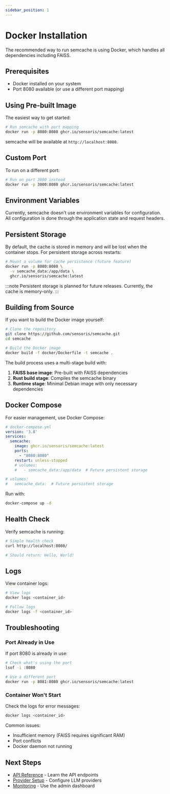 ```yaml
---
sidebar_position: 1
---
```


# Docker Installation

The recommended way to run semcache is using Docker, which handles all dependencies including FAISS.

## Prerequisites

- Docker installed on your system
- Port 8080 available (or use a different port mapping)

## Using Pre-built Image

The easiest way to get started:

```bash
# Run semcache with port mapping
docker run -p 8080:8080 ghcr.io/sensoris/semcache:latest
```

semcache will be available at `http://localhost:8080`.

## Custom Port

To run on a different port:

```bash
# Run on port 3000 instead
docker run -p 3000:8080 ghcr.io/sensoris/semcache:latest
```

## Environment Variables

Currently, semcache doesn't use environment variables for configuration. All configuration is done through the application state and request headers.

## Persistent Storage

By default, the cache is stored in memory and will be lost when the container stops. For persistent storage across restarts:

```bash
# Mount a volume for cache persistence (future feature)
docker run -p 8080:8080 \
  -v semcache_data:/app/data \
  ghcr.io/sensoris/semcache:latest
```

:::note
Persistent storage is planned for future releases. Currently, the cache is memory-only.
:::

## Building from Source

If you want to build the Docker image yourself:

```bash
# Clone the repository
git clone https://github.com/sensoris/semcache.git
cd semcache

# Build the Docker image
docker build -f docker/Dockerfile -t semcache .
```

The build process uses a multi-stage build with:
1. **FAISS base image**: Pre-built with FAISS dependencies
2. **Rust build stage**: Compiles the semcache binary
3. **Runtime stage**: Minimal Debian image with only necessary dependencies

## Docker Compose

For easier management, use Docker Compose:

```yaml
# docker-compose.yml
version: '3.8'
services:
  semcache:
    image: ghcr.io/sensoris/semcache:latest
    ports:
      - "8080:8080"
    restart: unless-stopped
    # volumes:
    #   - semcache_data:/app/data  # Future persistent storage

# volumes:
#   semcache_data:  # Future persistent storage
```

Run with:

```bash
docker-compose up -d
```

## Health Check

Verify semcache is running:

```bash
# Simple health check
curl http://localhost:8080/

# Should return: Hello, World!
```

## Logs

View container logs:

```bash
# View logs
docker logs <container_id>

# Follow logs
docker logs -f <container_id>
```

## Troubleshooting

### Port Already in Use

If port 8080 is already in use:

```bash
# Check what's using the port
lsof -i :8080

# Use a different port
docker run -p 8081:8080 ghcr.io/sensoris/semcache:latest
```

### Container Won't Start

Check the logs for error messages:

```bash
docker logs <container_id>
```

Common issues:
- Insufficient memory (FAISS requires significant RAM)
- Port conflicts
- Docker daemon not running

## Next Steps

- [API Reference](../api/chat-completions.md) - Learn the API endpoints
- [Provider Setup](../guides/provider-setup.md) - Configure LLM providers
- [Monitoring](../monitoring/admin-dashboard.md) - Use the admin dashboard
